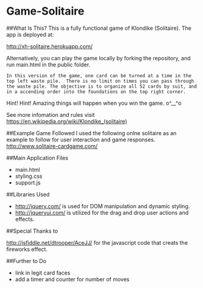 # Game-Solitaire

##What Is This?
This is a fully functional game of Klondike (Solitaire). The app is deployed at:

http://xh-solitaire.herokuapp.com/

Alternatively, you can play the game locally by forking the repository, and run main.html in the public folder.
```
In this version of the game, one card can be turned at a time in the top left waste pile.  There is no limit on times you can pass through the waste pile. The objective is to organize all 52 cards by suit, and in a accending order into the foundations on the top right corner.
```
Hint! Hint! Amazing things will happen when you win the game. o^__^o

See more infomation and rules visit https://en.wikipedia.org/wiki/Klondike_(solitaire)

##Example Game Followed
I used the following onlne solitaire as an example to follow for user interaction and game responses.
http://www.solitaire-cardgame.com/


##Main Application Files

* main.html
* styling.css
* support.js


##Libraries Used

* http://jquery.com/ is used for DOM manipulation and dynamic styling.
* http://jqueryui.com/ is utilized for the drag and drop user actions and effects.

##Special Thanks to

http://jsfiddle.net/dtrooper/AceJJ/
for the javascript code that creats the fireworks effect.

##Further to Do
* link in legit card faces
* add a timer and counter for number of moves


